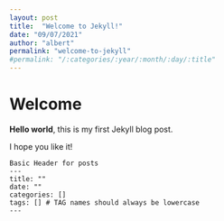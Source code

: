 ```yaml
---
layout: post
title:  "Welcome to Jekyll!"
date: "09/07/2021"
author: "albert"
permalink: "welcome-to-jekyll"
#permalink: "/:categories/:year/:month/:day/:title"
---
```


# Welcome

**Hello world**, this is my first Jekyll blog post.

I hope you like it!

```
Basic Header for posts
---
title: "" 
date: ""
categories: []
tags: [] # TAG names should always be lowercase
---
```
